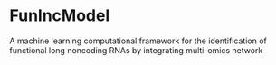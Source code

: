 # FunlncModel
A machine learning computational framework for the identification of functional long noncoding RNAs by integrating multi-omics network
